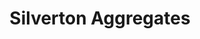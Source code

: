 ---
title: "Silverton Aggregates"
url: /clacton-on-sea/silverton-aggregates/
shop: garden centre
---